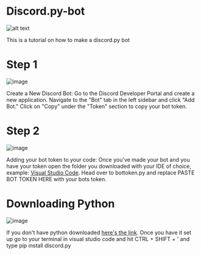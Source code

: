 # Discord.py-bot
![alt text](https://cdn.discordapp.com/attachments/1179868508696346644/1179868562958073926/download.png?ex=657b593a&is=6568e43a&hm=7532b214d6f4cbf51c33ad1ff40642b543a0ec925e80412d2ec814a32b04c06f&)

This is a tutorial on how to make a discord.py bot

# Step 1 
![image](https://github.com/Zoxxide2023/Discord.py-bot/assets/97050049/1f5e2b34-9edb-4463-a485-190267240d63)


Create a New Discord Bot:
Go to the Discord Developer Portal and create a new application.
Navigate to the "Bot" tab in the left sidebar and click "Add Bot."
Click on "Copy" under the "Token" section to copy your bot token.

# Step 2
![image](https://github.com/Zoxxide2023/Discord.py-bot/assets/97050049/a26108d0-b2e1-44a4-973a-b86cfbc91013)

Adding your bot token to your code:
Once you've made your bot and you have your token open the folder you downloaded with your IDE of choice, example: [Visual Studio Code](https://code.visualstudio.com/download).
Head over to bottoken.py and replace PASTE BOT TOKEN HERE with your bots token.

# Downloading Python
![image](https://github.com/Zoxxide2023/Discord.py-bot/assets/97050049/d6a331a6-687b-44e2-a060-3461faf58715)

If you don't have python downloaded [here's the link](https://www.python.org/downloads/release/python-3116/).
Once you have it set up go to your terminal in visual studio code and hit CTRL + SHIFT + ' and type pip install discord.py
